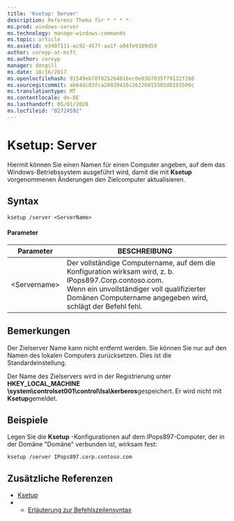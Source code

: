 ```yaml
---
title: 'Ksetup: Server'
description: Referenz Thema für * * * *-
ms.prod: windows-server
ms.technology: manage-windows-commands
ms.topic: article
ms.assetid: e3407111-ac92-457f-aa1f-a04fe9109d59
author: coreyp-at-msft
ms.author: coreyp
manager: dongill
ms.date: 10/16/2017
ms.openlocfilehash: 91549eb78f825264016ec0e03b7035f79132f260
ms.sourcegitcommit: ab64dc83fca28039416c26226815502d0193500c
ms.translationtype: MT
ms.contentlocale: de-DE
ms.lasthandoff: 05/01/2020
ms.locfileid: "82724592"
---
```

# <a name="ksetupserver"></a>Ksetup: Server



Hiermit können Sie einen Namen für einen Computer angeben, auf dem das Windows-Betriebssystem ausgeführt wird, damit die mit **Ksetup** vorgenommenen Änderungen den Zielcomputer aktualisieren.

## <a name="syntax"></a>Syntax

```
ksetup /server <ServerName>
```

#### <a name="parameters"></a>Parameter

|Parameter|BESCHREIBUNG|
|---------|-----------|
|\<Servername>|Der vollständige Computername, auf dem die Konfiguration wirksam wird, z. b. IPops897.Corp.contoso.com.</br>Wenn ein unvollständiger voll qualifizierter Domänen Computername angegeben wird, schlägt der Befehl fehl.|

## <a name="remarks"></a>Bemerkungen

Der Zielserver Name kann nicht entfernt werden. Sie können Sie nur auf den Namen des lokalen Computers zurücksetzen. Dies ist die Standardeinstellung.

Der Name des Zielservers wird in der Registrierung unter **HKEY_LOCAL_MACHINE \system\controlset001\control\lsa\kerberos**gespeichert. Er wird nicht mit **Ksetup**gemeldet.

## <a name="examples"></a>Beispiele

Legen Sie die **Ksetup** -Konfigurationen auf dem IPops897-Computer, der in der Domäne "Domäne" verbunden ist, wirksam fest:
```
ksetup /server IPops897.corp.contoso.com
```

## <a name="additional-references"></a>Zusätzliche Referenzen

-   [Ksetup](ksetup.md)
-   - [Erläuterung zur Befehlszeilensyntax](command-line-syntax-key.md)
